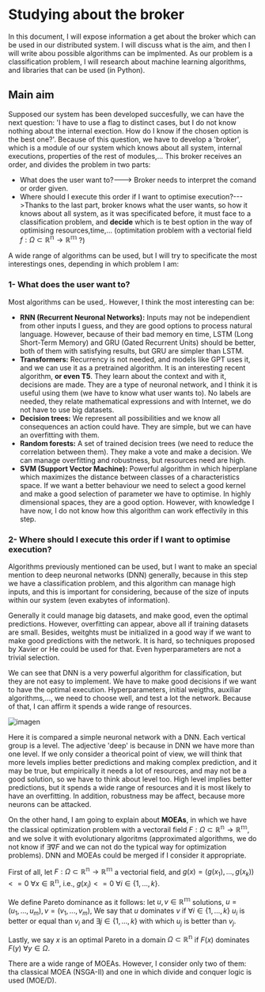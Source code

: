 # Studying about the broker

In this document, I will expose information a get about the broker which can be used in our distributed system. I will discuss what is the aim, and then I will write abou possible algorithms can be implmented. As our problem is a classification problem, I will research about machine learning algorithms, and libraries that can be used (in Python).

## Main aim

Supposed our system has been developed succesfully, we can have the next question: 'I have to use a flag to distinct cases, but I do not know nothing about the internal exection. How do I know if the chosen option is the best one?'. Because of this question, we have to develop a 'broker', which is a module of our system which knows about all system, internal executions, properties of the rest of modules,... This broker receives an order, and divides the problem in two parts:

- What does the user want to?---> Broker needs to interpret the comand or order given.
- Where should I execute this order if I want to optimise execution?--->Thanks to the last part, broker knows what the user wants, so how it knows about all system, as it was specificated before, it must face to a classification problem, and **decide** which is te best option in the way of optimising resources,time,... (optimitation problem with a vectorial field $f:\Omega\subset\mathbb{R^n} \to \mathbb{R^m}$ ?)

A wide range of algorithms can be used, but I will try to specificate the most interestings ones, depending in which problem I am:

### 1- What does the user want to?

Most algorithms can be used,. However, I think the most interesting can be:

- **RNN (Recurrent Neuronal Networks):** Inputs may not be independient from other inputs I guess, and they are good options to process natural language. However, because of their bad memory en time, LSTM (Long Short-Term Memory) and GRU (Gated Recurrent Units) should be better, both of them with satisfying results, but GRU are simpler than LSTM.
- **Transformers:** Recurrency is not needed, and models like GPT uses it, and we can use it as a pretrained algorithm. It is an interesting recent algorithm, **or even T5**. They learn about the context and with it, decisions are made. They are a type of neuronal network, and I think it is useful using them (we have to know what user wants to). No labels are needed, they relate mathematical expressions and with Internet, we do not have to use big datasets.
- **Decision trees:** We represent all possibilities and we know all consequences an action could have. They are simple, but we can have an overfitting with them.
- **Random forests:** A set of trained decision trees (we need to reduce the correlation between them). They make a vote and make a decision. We can manage overfitting and robustness, but resources need are high.
- **SVM (Support Vector Machine):** Powerful algorithm in which hiperplane which maximizes the distance between classes of a characteristics space. If we want a better behaviour we need to select a good kernel and make a good selection of parameter we have to optimise. In highly dimensional spaces, they are a good option. However, with knowledge I have now, I do not know how this algorithm can work effectivily in this step.

### 2- Where should I execute this order if I want to optimise execution?

Algorithms previously mentioned can be used, but I want to make an special mention to deep neuronal networks (DNN) generally, because in this step we have a classification problem, and this algorithm can manage high inputs, and this is important for considering, because of the size of inputs within our system (even exabytes of information).

Generally it could manage big datasets, and make good, even the optimal predictions. However, overfitting can appear, above all if training datasets are small. Besides, weitghts must be initialized in a good way if we want to make good predictions with the network. It is hard, so techniques proposed by Xavier or He could be used for that. Even hyperparameters are not a trivial selection.

We can see that DNN is a very powerful algorithm for classification, but they are not easy to implement. We have to make good decisions if we want to have the optimal execution. Hyperparameters, initial weigths, auxiliar algorithms,..., we need to choose well, and test a lot the network. Because of that, I can affirm it spends a wide range of resources.

![imagen](https://github.com/AlvaroRodriguezGallardo/src-brokering/assets/80212790/812a0ab7-6da5-435a-835c-e7af9d5099c1)

Here it is compared a simple neuronal network with a DNN. Each vertical group is a level. The adjective 'deep' is because in DNN we have more than one level. If we only consider a theorical point of view, we will think that more levels implies better predictions and making complex prediction, and it may be true, but empirically it needs a lot of resources, and may not be a good solution, so we have to think about level too. High level implies better predictions, but it spends a wide range of resources and it is most likely to have an overfitting. In addition, robustness may be affect, because more neurons can be attacked.

On the other hand, I am going to explain about **MOEAs**, in which we have the classical optimization problem with a vectorail field $F:\Omega \subset \mathbb{R^n} \to \mathbb{R^m}$, and we solve it with evolutionary algoritms (approximated algorithms, we do not know if $\exists \nabla F$ and we can not do the typical way for optimization problems). DNN and MOEAs could be merged if I consider it appropriate.

First of all, let $F:\Omega \subset \mathbb{R^n} \to \mathbb{R^m}$ a vectorial field, and $g(x)=(g(x_1),...,g(x_k))<=0 \text{ } \forall x \in \mathbb{R^n}$, i.e., $g(x_i)<=0 \text{ } \forall i \in \{1,...,k\}$.

We define Pareto dominance as it follows: let $u,v \in \mathbb{R^m}$ solutions, $u=(u_1,...,u_m),v=(v_1,...,v_m)$, We say that $u$ dominates $v$ if $\forall i \in \{1,\ldots,k\}$ $u_i$ is better or equal than $v_i$ and $\exists j \in \{1,\ldots,k\}$ with which $u_j$ is better than $v_j$.

Lastly, we say $x$ is an optimal Pareto in a domain $\Omega \subset \mathbb{R^n}$ if $F(x)$ dominates $F(y) \text{ } \forall y \in \Omega$.

There are a wide range of MOEAs. However, I consider only two of them: tha classical MOEA (NSGA-II) and one in which divide and conquer logic is used (MOE/D).
